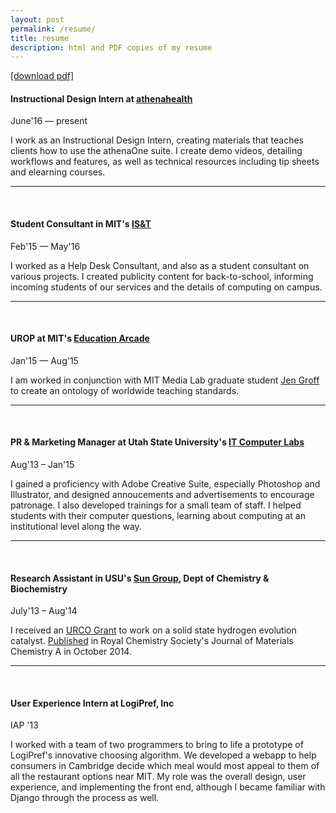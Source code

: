 ```yaml
---
layout: post
permalink: /resume/
title: resume
description: html and PDF copies of my resume
---
```


<a href="/docs/lbogoev.pdf" target="_blank">[download pdf]</a>

#### Instructional Design Intern at <a href="http://www.athenahealth.com" target="_blank">athenahealth</a>
June&#39;16 — present

I work as an Instructional Design Intern, creating materials that teaches clients how to use the athenaOne suite. I create demo videos, detailing workflows and features, as well as technical resources including tip sheets and elearning courses. 

<hr/> <br/>

#### Student Consultant in MIT's <a href="http://ist.mit.edu" target="_blank">IS&T</a>
Feb&#39;15 — May&#39;16

I worked as a Help Desk Consultant, and also as a student consultant on various projects. I created publicity content for back-to-school, informing incoming students of our services and the details of computing on campus. 

<hr/> <br/>

#### UROP at MIT's <a href="http://mitstep.org/" target="_blank">Education Arcade</a>
Jan&#39;15 — Aug&#39;15

I am worked in conjunction with MIT Media Lab graduate student <a href="http://www.media.mit.edu/people/jgroff" target="_blank">Jen Groff</a> to create an ontology of worldwide teaching standards. 

<hr/> <br/>

#### PR & Marketing Manager at Utah State University's <a href="http://it.usu.edu/labs" target="_blank"> IT Computer Labs </a>   
Aug&#39;13 – Jan&#39;15
	

I gained a proficiency with Adobe Creative Suite, especially Photoshop and Illustrator, and designed annoucements and advertisements to encourage patronage. I also developed trainings for a small team of staff. I helped students with their computer questions, learning about computing at an institutional level along the way. 

<hr/> <br/>

#### Research Assistant in USU's <a href="http://www.yujiesun.org" target="_blank">Sun Group</a>, Dept of Chemistry & Biochemistry    
July&#39;13 – Aug&#39;14


I received an <a href="http://rgs.usu.edu/studentresearch/htm/ur-opportunities/fund-your-research/urco" target="_blank">URCO Grant</a> to work on a solid state hydrogen evolution catalyst. <a href="http://pubs.rsc.org/en/content/articlelanding/2014/ta/c4ta04339a#!divAbstract" target="_blank">Published</a> in Royal Chemistry Society's Journal of Materials Chemistry A in October 2014. 


<hr/> <br/>

#### User Experience Intern at LogiPref, Inc
IAP &#39;13

I worked with a team of two programmers to bring to life a prototype of LogiPref's innovative choosing algorithm. We developed a webapp to help consumers in Cambridge decide which meal would most appeal to them of all the restaurant options near MIT. My role was the overall design, user experience, and implementing the front end, although I became familiar with Django through the process as well.  
